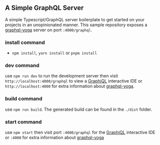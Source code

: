 ## A Simple GraphQL Server

A simple Typescript/GraphQL server boilerplate to get started on your projects in an unopinionated manner. This sample repository exposes a [graphql-yoga](https://github.com/dotansimha/graphql-yoga) server on port `:4000/graphql`.

### install command

* `npm install`, `yarn install` or `pnpm install`

### dev command

use `npm run dev` to run the development server then visit `http://localhost:4000/graphql` to view a [GraphiQL](https://github.com/graphql/graphiql) interactive IDE or `http://localhost:4000` for extra information about [graphql-yoga](https://github.com/dotansimha/graphql-yoga).

### build command

use `npm run build`. The generated build can be found in the `./dist` folder.

### start command

use `npm start` then visit port `:4000/graphql` for the [GraphiQL](https://github.com/graphql/graphiql) interactive IDE or `:4000` for extra information about [graphql-yoga](https://github.com/dotansimha/graphql-yoga)

